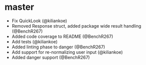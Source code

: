 # master

- Fix QuickLook (@kiliankoe)
- Removed Response struct, added package wide result handling (@BenchR267)
- Added code coverage to README (@BenchR267)
- Add tests (@kiliankoe)
- Added linting phase to danger (@BenchR267)
- Add support for re-normalizing user input (@kiliankoe)
- Added danger support (@BenchR267)
